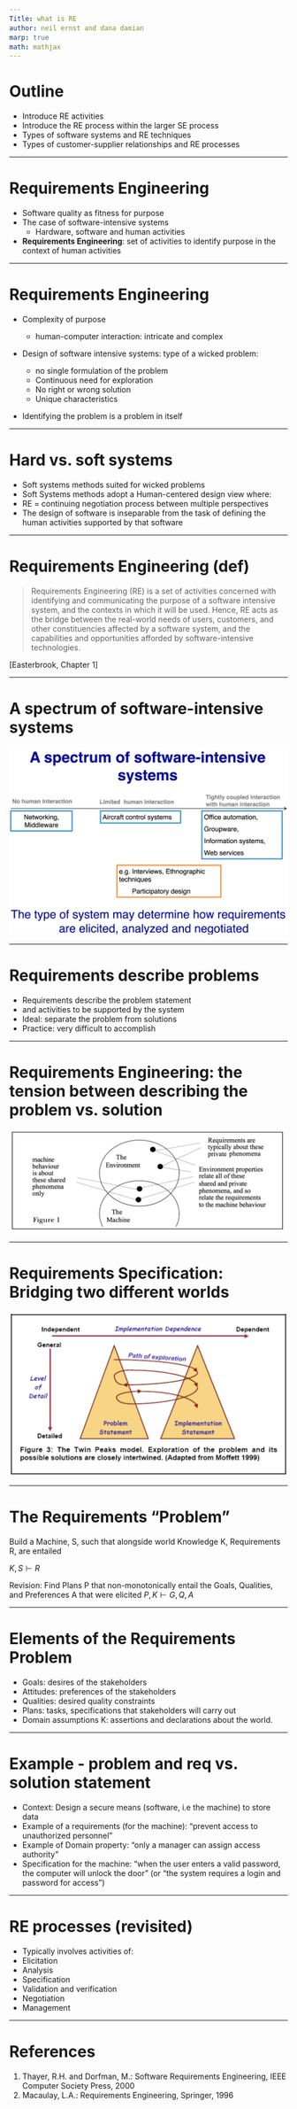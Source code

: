 ```yaml
---
Title: what is RE
author: neil ernst and dana damian
marp: true
math: mathjax
---
```


# Outline

- Introduce RE activities
- Introduce the RE process within the larger SE process
- Types of software systems and RE techniques 
- Types of customer-supplier relationships and RE processes


----
# Requirements Engineering 

- Software quality as fitness for purpose
- The case of software-intensive systems
  - Hardware, software and human activities
- **Requirements Engineering**: set of activities to identify purpose in the context of human activities

----
# Requirements Engineering

- Complexity of purpose
  - human-computer interaction: intricate and complex

- Design of software intensive systems: type of a wicked problem:
  - no single formulation of the problem
  - Continuous need for exploration
  - No right or wrong solution
  - Unique characteristics	

- Identifying the problem is a problem in itself

----
# Hard vs. soft systems

- Soft systems methods suited for wicked problems
- Soft Systems methods adopt a Human-centered design view where:
- RE = continuing negotiation process  between multiple perspectives
- The design of software is inseparable from the  task of defining the human activities  supported by that software 
  
----
# Requirements Engineering (def)
> Requirements Engineering (RE) is a set of activities concerned with identifying and communicating the purpose of a software intensive system, and the contexts in which it will be used. Hence, RE acts as the bridge between the real-world needs of users, customers, and other constituencies affected by a software system, and the capabilities and opportunities afforded by software-intensive technologies.

[Easterbrook, Chapter 1]

----
# A spectrum of software-intensive systems
 ![width:700px](images/spectrum.png)

- - -
# Requirements describe problems

- Requirements describe the problem statement 
- and activities to be supported by the system
- Ideal: separate the problem from solutions
- Practice: very difficult to accomplish

----
# Requirements Engineering: the tension between describing the problem vs. solution 

![two worlds: problem and solution](images/jackson-env.png)



----
# Requirements Specification: Bridging two different worlds

![twin peaks](images/twin-peaks.png)


----
# The Requirements “Problem”

Build a Machine, S, such that alongside world Knowledge K, Requirements R, are entailed 

$K, S ⊢ R$

Revision: Find Plans P that non-monotonically entail the Goals, Qualities, and Preferences A that were elicited
$P,K ⊢ G, Q, A$


----
# Elements of the Requirements Problem

- Goals: desires of the stakeholders
- Attitudes: preferences of the stakeholders
- Qualities: desired quality constraints
- Plans: tasks, specifications that stakeholders will carry out
- Domain assumptions K: assertions and declarations about the world.


----
# Example - problem and req vs. solution statement

- Context: Design a secure means (software, i.e the machine) to store data
- Example of a requirements (for the machine): “prevent access to unauthorized personnel”
- Example of Domain property: “only a manager can assign access authority”
- Specification for the machine:  “when the user enters a valid password, the computer will unlock the door” (or “the system requires a login and password for access”)


----
# RE processes (revisited)

- Typically involves activities of:
- Elicitation
- Analysis
- Specification
- Validation and verification
- Negotiation
- Management


----
# References

1. Thayer, R.H. and Dorfman, M.: Software Requirements Engineering, IEEE Computer Society Press, 2000
2. Macaulay, L.A.: Requirements Engineering, Springer, 1996


